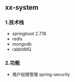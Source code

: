 ## xx-system

### 1.技术栈
- springboot 2.7.18
- redis
- mongodb
- rabbitMQ

### 2.功能
- 用户权限管理 spring-security